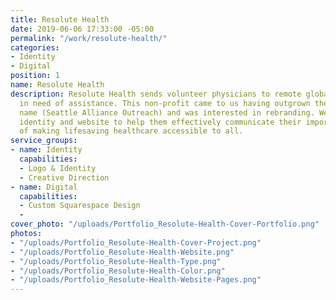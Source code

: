 ```yaml
---
title: Resolute Health
date: 2019-06-06 17:33:00 -05:00
permalink: "/work/resolute-health/"
categories:
- Identity
- Digital
position: 1
name: Resolute Health
description: Resolute Health sends volunteer physicians to remote global communities
  in need of assistance. This non-profit came to us having outgrown their previous
  name (Seattle Alliance Outreach) and was interested in rebranding. We designed their
  identity and website to help them effectively communicate their important mission
  of making lifesaving healthcare accessible to all.
service_groups:
- name: Identity
  capabilities:
  - Logo & Identity
  - Creative Direction
- name: Digital
  capabilities:
  - Custom Squarespace Design
  - 
cover_photo: "/uploads/Portfolio_Resolute-Health-Cover-Portfolio.png"
photos:
- "/uploads/Portfolio_Resolute-Health-Cover-Project.png"
- "/uploads/Portfolio_Resolute-Health-Website.png"
- "/uploads/Portfolio_Resolute-Health-Type.png"
- "/uploads/Portfolio_Resolute-Health-Color.png"
- "/uploads/Portfolio_Resolute-Health-Website-Pages.png"
---
```


